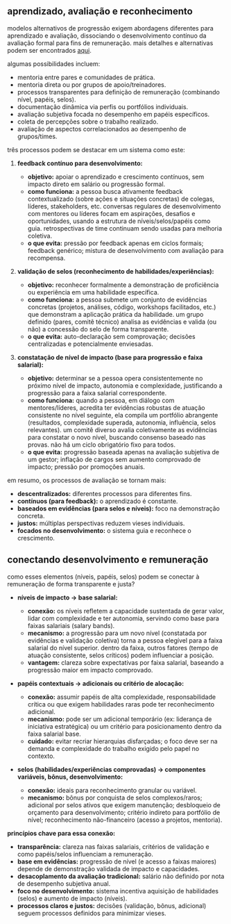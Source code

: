 ## aprendizado, avaliação e reconhecimento

modelos alternativos de progressão exigem abordagens diferentes para aprendizado e avaliação, dissociando o desenvolvimento contínuo da avaliação formal para fins de remuneração. mais detalhes e alternativas podem ser encontrados [aqui](https://calirenato82.substack.com/p/os-perigos-da-avaliacao-de-desempenho).

algumas possibilidades incluem:

* mentoria entre pares e comunidades de prática.
* mentoria direta ou por grupos de apoio/treinadores.
* processos transparentes para definição de remuneração (combinando nível, papéis, selos).
* documentação dinâmica via perfis ou portfólios individuais.
* avaliação subjetiva focada no desempenho em papéis específicos.
* coleta de percepções sobre o trabalho realizado.
* avaliação de aspectos correlacionados ao desempenho de grupos/times.

três processos podem se destacar em um sistema como este:

1.  **feedback contínuo para desenvolvimento:**
    * **objetivo:** apoiar o aprendizado e crescimento contínuos, sem impacto direto em salário ou progressão formal.
    * **como funciona:** a pessoa busca ativamente feedback contextualizado (sobre ações e situações concretas) de colegas, líderes, stakeholders, etc. conversas regulares de desenvolvimento com mentores ou líderes focam em aspirações, desafios e oportunidades, usando a estrutura de níveis/selos/papéis como guia. retrospectivas de time continuam sendo usadas para melhoria coletiva.
    * **o que evita:** pressão por feedback apenas em ciclos formais; feedback genérico; mistura de desenvolvimento com avaliação para recompensa.

2.  **validação de selos (reconhecimento de habilidades/experiências):**
    * **objetivo:** reconhecer formalmente a demonstração de proficiência ou experiência em uma habilidade específica.
    * **como funciona:** a pessoa submete um conjunto de evidências concretas (projetos, análises, código, workshops facilitados, etc.) que demonstram a aplicação prática da habilidade. um grupo definido (pares, comitê técnico) analisa as evidências e valida (ou não) a concessão do selo de forma transparente.
    * **o que evita:** auto-declaração sem comprovação; decisões centralizadas e potencialmente enviesadas.

3.  **constatação de nível de impacto (base para progressão e faixa salarial):**
    * **objetivo:** determinar se a pessoa opera consistentemente no próximo nível de impacto, autonomia e complexidade, justificando a progressão para a faixa salarial correspondente.
    * **como funciona:** quando a pessoa, em diálogo com mentores/líderes, acredita ter evidências robustas de atuação consistente no nível seguinte, ela compila um portfólio abrangente (resultados, complexidade superada, autonomia, influência, selos relevantes). um comitê diverso avalia coletivamente as evidências para constatar o novo nível, buscando consenso baseado nas provas. não há um ciclo obrigatório fixo para todos.
    * **o que evita:** progressão baseada apenas na avaliação subjetiva de um gestor; inflação de cargos sem aumento comprovado de impacto; pressão por promoções anuais.

em resumo, os processos de avaliação se tornam mais:

* **descentralizados:** diferentes processos para diferentes fins.
* **contínuos (para feedback):** o aprendizado é constante.
* **baseados em evidências (para selos e níveis):** foco na demonstração concreta.
* **justos:** múltiplas perspectivas reduzem vieses individuais.
* **focados no desenvolvimento:** o sistema guia e reconhece o crescimento.

## conectando desenvolvimento e remuneração

como esses elementos (níveis, papéis, selos) podem se conectar à remuneração de forma transparente e justa?

* **níveis de impacto -> base salarial:**
    * **conexão:** os níveis refletem a capacidade sustentada de gerar valor, lidar com complexidade e ter autonomia, servindo como base para faixas salariais (salary bands).
    * **mecanismo:** a progressão para um novo nível (constatada por evidências e validação coletiva) torna a pessoa elegível para a faixa salarial do nível superior. dentro da faixa, outros fatores (tempo de atuação consistente, selos críticos) podem influenciar a posição.
    * **vantagem:** clareza sobre expectativas por faixa salarial, baseando a progressão maior em impacto comprovado.

* **papéis contextuais -> adicionais ou critério de alocação:**
    * **conexão:** assumir papéis de alta complexidade, responsabilidade crítica ou que exigem habilidades raras pode ter reconhecimento adicional.
    * **mecanismo:** pode ser um adicional temporário (ex: liderança de iniciativa estratégica) ou um critério para posicionamento dentro da faixa salarial base.
    * **cuidado:** evitar recriar hierarquias disfarçadas; o foco deve ser na demanda e complexidade do trabalho exigido pelo papel no contexto.

* **selos (habilidades/experiências comprovadas) -> componentes variáveis, bônus, desenvolvimento:**
    * **conexão:** ideais para reconhecimento granular ou variável.
    * **mecanismo:** bônus por conquista de selos complexos/raros; adicional por selos ativos que exigem manutenção; desbloqueio de orçamento para desenvolvimento; critério indireto para portfólio de nível; reconhecimento não-financeiro (acesso a projetos, mentoria).

**princípios chave para essa conexão:**

* **transparência:** clareza nas faixas salariais, critérios de validação e como papéis/selos influenciam a remuneração.
* **base em evidências:** progressão de nível (e acesso a faixas maiores) depende de demonstração validada de impacto e capacidades.
* **desacoplamento da avaliação tradicional:** salário não definido por nota de desempenho subjetiva anual.
* **foco no desenvolvimento:** sistema incentiva aquisição de habilidades (selos) e aumento de impacto (níveis).
* **processos claros e justos:** decisões (validação, bônus, adicional) seguem processos definidos para minimizar vieses.
